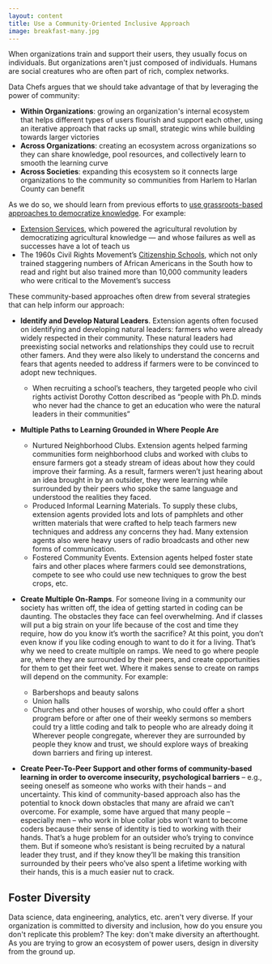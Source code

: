 ```yaml
---
layout: content
title: Use a Community-Oriented Inclusive Approach
image: breakfast-many.jpg
---
```


When organizations train and support their users, they usually focus on individuals. But organizations aren't just composed of individuals. Humans are social creatures who are often part of rich, complex networks. 

Data Chefs argues that we should take advantage of that by leveraging the power of community:

 - __Within Organizations__: growing an organization's internal ecosystem that helps different types of users flourish and support each other, using an iterative approach that racks up small, strategic wins while building towards larger victories
 - __Across Organizations__: creating an ecosystem across organizations so they can share knowledge, pool resources, and collectively learn to smooth the learning curve
 - __Across Societies__: expanding this ecosystem so it connects large organizations to the community so communities from Harlem to Harlan County can benefit

As we do so, we should learn from previous efforts to [use grassroots-based approaches to democratize knowledge](https://toolkit.makersall.org/pages/50-support/10-community-support.html#create-multiple-on-ramps). For example:
- [Extension Services](https://toolkit.makersall.org/pages/10-intro/30-extension-citizenship-schools.html), which powered the agricultural revolution by democratizing agricultural knowledge — and whose failures as well as successes have a lot of teach us
- The 1960s Civil Rights Movement’s [Citizenship Schools](https://toolkit.makersall.org/pages/70-civic/20-citizenship-schools.html), which not only trained staggering numbers of African Americans in the South how to read and right but also trained more than 10,000 community leaders who were critical to the Movement’s success

These community-based approaches often drew from several strategies that can help inform our approach:

- __Identify and Develop Natural Leaders__. Extension agents often focused on identifying and developing natural leaders: farmers who were already widely respected in their community. These natural leaders had preexisting social networks and relationships they could use to recruit other famers. And they were also likely to understand the concerns and fears that agents needed to address if farmers were to be convinced to adopt new techniques.  
  - When recruiting a school’s teachers, they targeted people who civil rights activist Dorothy Cotton described as “people with Ph.D. minds who never had the chance to get an education who were the natural leaders in their communities”

- __Multiple Paths to Learning Grounded in Where People Are__

  - Nurtured Neighborhood Clubs. Extension agents helped farming communities form neighborhood clubs and worked with clubs to ensure farmers got a steady stream of ideas about how they could improve their farming. As a result, farmers weren’t just hearing about an idea brought in by an outsider, they were learning while surrounded by their peers who spoke the same language and understood the realities they faced.
  - Produced Informal Learning Materials. To supply these clubs, extension agents provided lots and lots of pamphlets and other written materials that were crafted to help teach farmers new techniques and address any concerns they had. Many extension agents also were heavy users of radio broadcasts and other new forms of communication.
  - Fostered Community Events. Extension agents helped foster state fairs and other places where farmers could see demonstrations, compete to see who could use new techniques to grow the best crops, etc.

- __Create Multiple On-Ramps__.  For someone living in a community our society has written off, the idea of getting started in coding can be daunting. The obstacles they face can feel overwhelming. And if classes will put a big strain on your life because of the cost and time they require, how do you know it’s worth the sacrifice? At this point, you don’t even know if you like coding enough to want to do it for a living. That’s why we need to create multiple on ramps. We need to go where people are, where they are surrounded by their peers, and create opportunities for them to get their feet wet. Where it makes sense to create on ramps will depend on the community. For example:
  - Barbershops and beauty salons
  - Union halls
  - Churches and other houses of worship, who could offer a short program before or after one of their weekly sermons so members could try a little coding and talk to people who are already doing it
Wherever people congregate, wherever they are surrounded by people they know and trust, we should explore ways of breaking down barriers and firing up interest.

- __Create Peer-To-Peer Support and other forms of community-based learning in order to overcome insecurity, psychological barriers__ – e.g., seeing oneself as someone who works with their hands – and uncertainty. This kind of community-based approach also has the potential to knock down obstacles that many are afraid we can’t overcome. For example, some have argued that many people – especially men – who work in blue collar jobs won’t want to become coders because their sense of identity is tied to working with their hands. That’s a huge problem for an outsider who’s trying to convince them. But if someone who’s resistant is being recruited by a natural leader they trust, and if they know they’ll be making this transition surrounded by their peers who’ve also spent a lifetime working with their hands, this is a much easier nut to crack.

## Foster Diversity

Data science, data engineering, analytics, etc. aren't very diverse. If your organization is committed to diversity and inclusion, how do you ensure you don't replicate this problem?  The key: don't make diversity an afterthought. As you are trying to grow an ecosystem of power users, design in diversity from the ground up.